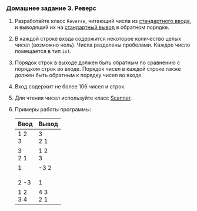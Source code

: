 ### Домашнее задание 3\. Реверс

1.  Разработайте класс `Reverse`, читающий числа из [стандартного ввода](https://docs.oracle.com/en/java/javase/17/docs/api/java.base/java/lang/System.html#in), и выводящий их на [стандартный вывод](https://docs.oracle.com/en/java/javase/17/docs/api/java.base/java/lang/System.html#out) в обратном порядке.
2.  В каждой строке входа содержится некоторое количество целых чисел (возможно ноль). Числа разделены пробелами. Каждое число помещается в тип `int`.
3.  Порядок строк в выходе должен быть обратным по сравнению с порядком строк во входе. Порядок чисел в каждой строке также должен быть обратным к порядку чисел во входе.
4.  Вход содержит не более 106 чисел и строк.
5.  Для чтения чисел используйте класс [Scanner](https://docs.oracle.com/en/java/javase/17/docs/api/java.base/java/util/Scanner.html).
6.  Примеры работы программы:

    | Ввод | Вывод |
    | --- | --- |
    | 1 2<br>3 | 3<br>2 1 |
    | 3<br>2 1 | 1 2<br>3 |
    | 1<br><br>2 -3 | -3 2<br><br>1 |
    | 1     2<br>3     4 | 4 3<br>2 1 |